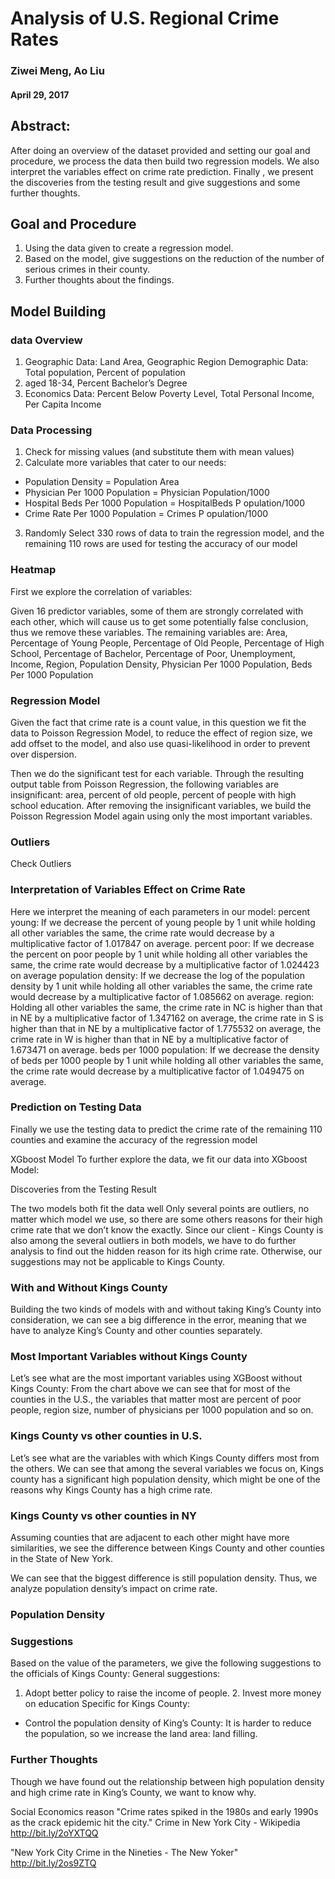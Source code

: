 # Analysis of U.S. Regional Crime Rates
### Ziwei Meng, Ao Liu
#### April 29, 2017

## Abstract:
After doing an overview of the dataset provided and setting our goal and procedure, we process the data then build two regression models. We also interpret the variables effect on crime rate prediction. Finally , we present the discoveries from the testing result and give suggestions and some further thoughts.


## Goal and Procedure
1. Using the data given to create a regression model.
2. Based on the model, give suggestions on the reduction of the number of serious crimes in their county.
3. Further thoughts about the findings.

## Model Building
### data Overview
1. Geographic Data: Land Area, Geographic Region Demographic Data: Total population, Percent of population
2. aged 18-34, Percent Bachelor’s Degree
3. Economics Data: Percent Below Poverty Level, Total Personal Income, Per Capita Income

### Data Processing
1. Check for missing values (and substitute them with mean values)
2. Calculate more variables that cater to our needs:
  - Population Density = Population Area
  - Physician Per 1000 Population = Physician Population/1000
  - Hospital Beds Per 1000 Population = HospitalBeds P opulation/1000
  - Crime Rate Per 1000 Population =
Crimes
P opulation/1000
3. Randomly Select 330 rows of data to train the regression model, and the remaining 110 rows are used for testing the accuracy of our model


### Heatmap
First we explore the correlation of variables:

Given 16 predictor variables, some of them are strongly correlated with each other, which will cause us to get some potentially false conclusion, thus we remove these variables.
The remaining variables are:
Area, Percentage of Young People, Percentage of Old People, Percentage of High School, Percentage of Bachelor, Percentage of Poor, Unemployment, Income, Region, Population Density, Physician Per 1000 Population, Beds Per 1000 Population

### Regression Model
Given the fact that crime rate is a count value, in this question we fit the data to Poisson Regression Model, to reduce the effect of region size, we add offset to the model, and also use quasi-likelihood in order to prevent over dispersion.

Then we do the significant test for each variable.
Through the resulting output table from Poisson Regression, the following variables are insignificant:
area, percent of old people, percent of people with high school education.
After removing the insignificant variables, we build the Poisson Regression Model again using only the most important variables.

### Outliers
Check Outliers

### Interpretation of Variables Effect on Crime Rate
Here we interpret the meaning of each parameters in our model:
percent young: If we decrease the percent of young people by 1 unit while holding all other variables the same, the crime rate would decrease by a multiplicative factor of 1.017847 on average.
percent poor: If we decrease the percent on poor people by 1 unit while holding all other variables the same, the crime rate would decrease by a multiplicative factor of 1.024423 on average
population density: If we decrease the log of the population density by 1 unit while holding all other variables the same, the crime rate would decrease by a multiplicative factor of 1.085662 on average.
region: Holding all other variables the same, the crime rate in NC is higher than that in NE by a multiplicative factor of 1.347162 on average, the crime rate in S is higher than that in NE by a multiplicative factor of 1.775532 on average, the crime rate in W is higher than that in NE by a multiplicative factor of 1.673471 on average.
beds per 1000 population: If we decrease the density of beds per 1000 people by 1 unit while holding all other variables the same, the crime rate would decrease by a multiplicative factor of 1.049475 on average.

### Prediction on Testing Data
Finally we use the testing data to predict the crime rate of the remaining 110 counties and examine the accuracy of the regression model

XGboost Model
To further explore the data, we fit our data into XGboost Model:

Discoveries from the Testing Result

The two models both fit the data well
Only several points are outliers, no matter which model we use, so there are some others reasons for their high crime rate that we don’t know the exactly.
Since our client - Kings County is also among the several outliers in both models, we have to do further analysis to find out the hidden reason for its high crime rate. Otherwise, our suggestions may not be applicable to Kings County.

### With and Without Kings County
Building the two kinds of models with and without taking King’s County into consideration, we can see a big difference in the error, meaning that we have to analyze King’s County and other counties separately.

### Most Important Variables without Kings County
Let’s see what are the most important variables using XGBoost without Kings County:
From the chart above we can see that for most of the counties in the U.S., the variables that matter most are percent of poor people, region size, number of physicians per 1000 population and so on.


### Kings County vs other counties in U.S.
Let’s see what are the variables with which Kings County differs most from the others. We can see that among the several variables we focus on, Kings county has a significant high population density, which might be one of the reasons why Kings County has a high crime rate.

### Kings County vs other counties in NY
Assuming counties that are adjacent to each other might have more similarities, we see the difference between Kings County and other counties in the State of New York.

We can see that the biggest difference is still population density. Thus, we analyze population density’s impact on crime rate.

### Population Density


### Suggestions

Based on the value of the parameters, we give the following suggestions to the officials of Kings County:
General suggestions:
1. Adopt better policy to raise the income of people. 2. Invest more money on education
Specific for Kings County:
- Control the population density of King’s County:
It is harder to reduce the population, so we increase the land area: land filling.


### Further Thoughts
Though we have found out the relationship between high population density and high crime rate in King’s County, we want to know why.

Social Economics reason
"Crime rates spiked in the 1980s and early 1990s as the crack epidemic hit the city."
Crime in New York City - Wikipedia
http://bit.ly/2oYXTQQ

"New York City Crime in the Nineties - The New Yoker"
http://bit.ly/2os9ZTQ

